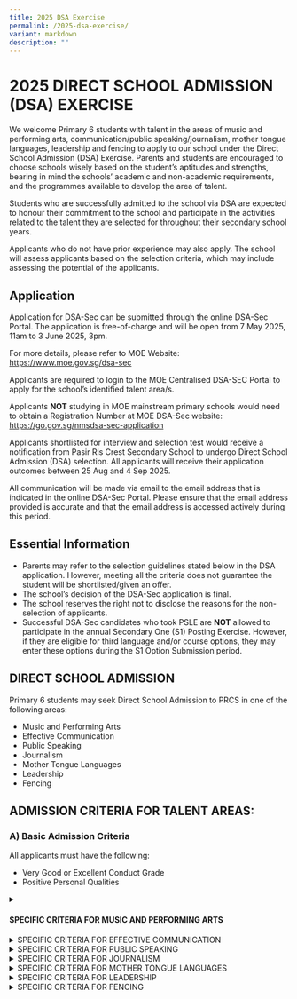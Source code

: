 ```yaml
---
title: 2025 DSA Exercise
permalink: /2025-dsa-exercise/
variant: markdown
description: ""
---
```

<h1>2025 DIRECT SCHOOL ADMISSION (DSA) EXERCISE</h1>
<p>We welcome Primary 6 students with talent in the areas of music and performing arts, communication/public speaking/journalism, mother tongue languages, leadership and fencing to apply to our school under the Direct School Admission (DSA) Exercise.  Parents and students are encouraged to choose schools wisely based on the student’s aptitudes and strengths, bearing in mind the schools’ academic and non-academic requirements, and the programmes available to develop the area of talent.</p>
<p>Students who are successfully admitted to the school via DSA are expected to honour their commitment to the school and participate in the activities related to the talent they are selected for throughout their secondary school years.</p>
<p>Applicants who do not have prior experience may also apply. The school will assess applicants based on the selection criteria, which may include assessing the potential of the applicants.</p>

<h2>Application</h2>
<p>Application for DSA-Sec can be submitted through the online DSA-Sec Portal. The application is free-of-charge and will be open from 7 May 2025, 11am to 3 June 2025, 3pm.</p>
<p>For more details, please refer to MOE Website: <a href="https://www.moe.gov.sg/dsa-sec">https://www.moe.gov.sg/dsa-sec</a></p>
<p>Applicants are required to login to the MOE Centralised DSA-SEC Portal to apply for the school’s identified talent area/s.</p>
<p>Applicants <b>NOT</b> studying in MOE mainstream primary schools would need to obtain a Registration Number at MOE DSA-Sec website: <a href="https://go.gov.sg/nmsdsa-sec-application">https://go.gov.sg/nmsdsa-sec-application</a></p>
<p>Applicants shortlisted for interview and selection test would receive a notification from Pasir Ris Crest Secondary School to undergo Direct School Admission (DSA) selection. All applicants will receive their application outcomes between 25 Aug and 4 Sep 2025.</p>
<p>All communication will be made via email to the email address that is indicated in the online DSA-Sec Portal. Please ensure that the email address provided is accurate and that the email address is accessed actively during this period.</p>

<h2>Essential Information</h2>
<ul>
    <li>Parents may refer to the selection guidelines stated below in the DSA application. However, meeting all the criteria does not guarantee the student will be shortlisted/given an offer.</li>
    <li>The school’s decision of the DSA-Sec application is final.</li>
    <li>The school reserves the right not to disclose the reasons for the non-selection of applicants.</li>
    <li>Successful DSA-Sec candidates who took PSLE are <b>NOT</b> allowed to participate in the annual Secondary One (S1) Posting Exercise. However, if they are eligible for third language and/or course options, they may enter these options during the S1 Option Submission period.</li>
</ul>

<h2>DIRECT SCHOOL ADMISSION</h2>
<p>Primary 6 students may seek Direct School Admission to PRCS in one of the following areas:</p>
<ul>
    <li>Music and Performing Arts</li>
    <li>Effective Communication</li>
    <li>Public Speaking</li>
    <li>Journalism</li>
    <li>Mother Tongue Languages</li>
    <li>Leadership</li>
    <li>Fencing</li>
</ul>

<h2>ADMISSION CRITERIA FOR TALENT AREAS:</h2>

<h3>A) Basic Admission Criteria</h3>
<p>All applicants must have the following:</p>
<ul>
    <li>Very Good or Excellent Conduct Grade</li>
    <li>Positive Personal Qualities</li>
</ul>

<details>
  <summary><h4>SPECIFIC CRITERIA FOR MUSIC AND PERFORMING ARTS</h4></summary>
  <p>Applicants must demonstrate a passion for Music/Performing Arts and be committed to contribute to PRCS in this area for which they have been given DSA in one of the following DSA Talent Areas:</p>
  <ul>
      <li>Band - Concert</li>
      <li>Choir</li>
      <li>Modern Dance</li>
      <li>Drama English</li>
      <li>Ensemble - Guzheng</li>
  </ul>
  <p>Shortlisted applicants will be invited to go through a selection test as well as an interview.</p>
  <table>
      <thead>
          <tr>
              <th>Area</th>
              <th>Criteria</th>
          </tr>
      </thead>
      <tbody>
          <tr>
              <td>Music and Performing Arts</td>
              <td>
                  <ul>
                      <li>Demonstrates a strong interest and aptitude in the arts and aesthetics</li>
                      <li>School based or public performance experience is an advantage.</li>
                      <li>Does well in the selection exercise. The selection exercise involves an audition that serves to assess the following:
                          <ul>
                              <li>Music Aptitude</li>
                              <li>Proficiency of specific musical abilities or skills</li>
                          </ul>
                      </li>
                  </ul>
              </td>
          </tr>
      </tbody>
  </table>
  <p>Shortlisted applicants will be notified separately of the details of the selection exercise.</p>
</details>

<details>
  <summary>SPECIFIC CRITERIA FOR EFFECTIVE COMMUNICATION</summary>
  <p>Applicants must demonstrate a passion for communication related programmes /competitions and be committed to contributing to PRCS in the area for which they have been given DSA. Shortlisted applicants will be invited to go through a selection exercise as well as an interview.</p>
  <table>
      <thead>
          <tr>
              <th>Area</th>
              <th>Criteria</th>
          </tr>
      </thead>
      <tbody>
          <tr>
              <td>Effective Communication</td>
              <td>
                  <ul>
                      <li>Demonstrates strong communication skills (e.g., debates).</li>
                      <li>Competitions and performance experience is an advantage.</li>
                      <li>Does well in the selection exercise. The selection exercise involves an audition that serves to assess the following:
                          <ul>
                              <li>Clarity of message / idea communication</li>
                              <li>Organisation of thoughts</li>
                              <li>Balanced perspectives</li>
                              <li>Adaptability to audience</li>
                              <li>Confidence of engagement</li>
                          </ul>
                      </li>
                  </ul>
              </td>
          </tr>
      </tbody>
  </table>
  <p>Shortlisted applicants will be notified separately of the details of the selection exercise.</p>
</details>

<details>
  <summary>SPECIFIC CRITERIA FOR PUBLIC SPEAKING</summary>
  <p>Applicants must demonstrate a passion for public speaking related programmes /competitions and be committed to contributing to PRCS in the area for which they have been given DSA. Shortlisted applicants will be invited to go through a selection exercise as well as an interview.</p>
  <table>
      <thead>
          <tr>
              <th>Area</th>
              <th>Criteria</th>
          </tr>
      </thead>
      <tbody>
          <tr>
              <td>Public Speaking</td>
              <td>
                  <ul>
                      <li>Demonstrates strong public speaking skills.</li>
                      <li>Competitions and performance experience is an advantage.</li>
                      <li>Does well in the selection exercise. The selection test involves an audition that serve to assess the following:
                          <ul>
                              <li>Confidence and presence</li>
                              <li>Vocal Modulation</li>
                              <li>Clarity</li>
                              <li>Fluency</li>
                              <li>Audience engagement</li>
                          </ul>
                      </li>
                  </ul>
              </td>
          </tr>
      </tbody>
  </table>
  <p>Shortlisted applicants will be notified separately of the details of the selection exercise.</p>
</details>

<details>
  <summary>SPECIFIC CRITERIA FOR JOURNALISM</summary>
  <p>Applicants must demonstrate a passion for journalism (written/spoken) related programmes /competitions and be committed to contributing to PRCS in the area for which they have been given DSA. Shortlisted applicants will be invited to go through a selection exercise as well as an interview.</p>
  <table>
      <thead>
          <tr>
              <th>Area</th>
              <th>Criteria</th>
          </tr>
      </thead>
      <tbody>
          <tr>
              <td>Journalism</td>
              <td>
                  <ul>
                      <li>Demonstrates strong reporting and writing skills.</li>
                      <li>Competitions and performance experience is an advantage.</li>
                      <li>Does well in the selection exercise. The selection exercise involves an audition that serves to assess the following:
                          <ul>
                              <li>Clarity of message / in communication of ideas</li>
                              <li>Conciseness</li>
                              <li>Balanced perspectives</li>
                              <li>Diverse and appropriate choice of words</li>
                              <li>Analytical and critical thinking</li>
                          </ul>
                      </li>
                  </ul>
              </td>
          </tr>
      </tbody>
  </table>
  <p>Shortlisted applicants will be notified separately of the details of the selection exercise.</p>
</details>

<details>
  <summary>SPECIFIC CRITERIA FOR MOTHER TONGUE LANGUAGES</summary>
  <p>Applicants must demonstrate a passion for communication related programmes /competitions and be committed to contribute to PRCS in the talent area for which they have been assigned under the DSA. Shortlisted applicants will be invited to go through a selection exercise as well as an interview.</p>
  <table>
      <thead>
          <tr>
              <th>Area</th>
              <th>Criteria</th>
          </tr>
      </thead>
      <tbody>
          <tr>
              <td>Mother Tongue Languages</td>
              <td>
                  <ul>
                      <li>Strengths in Mother Tongue Language (Chinese Language, Malay Language or Tamil Language)</li>
                      <li>Demonstrates strong communication skills (e.g. public speaking, debates or drama).</li>
                      <li>Competitions and performance experience is an advantage.</li>
                      <li>Does well in the selection exercise. The selection exercise involves an audition that serves to assess the following:
                          <ul>
                              <li>Confidence and Presence</li>
                              <li>Clarity</li>
                              <li>Fluency</li>
                              <li>Diverse and appropriate vocabulary</li>
                              <li>Audience engagement</li>
                          </ul>
                      </li>
                  </ul>
              </td>
          </tr>
      </tbody>
  </table>
  <p>Shortlisted applicants will be notified separately of the details of the selection exercise.</p>
</details>

<details>
  <summary>SPECIFIC CRITERIA FOR LEADERSHIP</summary>
  <p>Applicants must demonstrate passion in leading their peers in service to school and/or community and be committed to contribute to PRCS in the talent area for which they have been assigned under the DSA. Shortlisted applicants will be invited to go through a selection exercise as well as an interview.</p>
  <table>
      <thead>
          <tr>
              <th>Area</th>
              <th>Criteria</th>
          </tr>
      </thead>
      <tbody>
          <tr>
              <td>Leadership</td>
              <td>
                  <ul>
                      <li>Demonstrates exemplary character, and a keen interest in leading their peers in service to school and/or community.</li>
                      <li>Leadership experience in Primary School is an advantage, e.g., Prefect, CCA Leader, Peer Support Leader, or other leadership positions (please specify).</li>
                      <li>Active involvement in leading school-wide events or community initiatives is an advantage (please specify).</li>
                      <li>Does well in the group interview and leadership simulation exercise. The simulation exercise serves to assess the following:
                          <ul>
                              <li>Critical, adaptive and inventive thinking (e.g., demonstrated through problem-solving, resourcefulness, agility in decision-making, adaptability to changing/different circumstances)</li>
                              <li>Communication skills</li>
                              <li>Collaborative skills</li>
                          </ul>
                      </li>
                  </ul>
              </td>
          </tr>
      </tbody>
  </table>
  <p>Shortlisted applicants will be notified separately of the details of the simulation exercise.</p>
</details>

<details>
  <summary>SPECIFIC CRITERIA FOR FENCING</summary>
  <p>Applicants must demonstrate a passion for sports and be committed to contributing to PRCS in this area for which they have been given DSA. Shortlisted applicants will be invited to go through a selection exercise as well as an interview.</p>
  <table>
      <thead>
          <tr>
              <th>Area</th>
              <th>Criteria</th>
          </tr>
      </thead>
      <tbody>
          <tr>
              <td>Fencing</td>
              <td>
                  <ul>
                      <li>Demonstrates strong interest and notable athletic ability and agility for their age.</li>
                      <li>Good performance at the school and/or club level in sports is an advantage.</li>
                      <li>Does well in the selection exercise. The selection exercise serves to assess the physical qualities of applicants.</li>
                  </ul>
              </td>
          </tr>
      </tbody>
  </table>
  <p>Shortlisted applicants will be notified separately of the details of the selection exercise.</p>
</details>